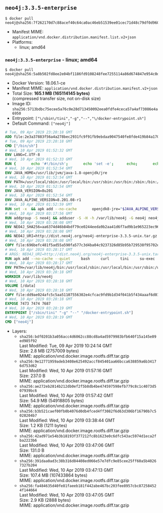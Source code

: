 ## `neo4j:3.3.5-enterprise`

```console
$ docker pull neo4j@sha256:7f262170d7c88acef40c64ca0ac46eb51539ee01cec71d48c79df0d96020409d
```

-	Manifest MIME: `application/vnd.docker.distribution.manifest.list.v2+json`
-	Platforms:
	-	linux; amd64

### `neo4j:3.3.5-enterprise` - linux; amd64

```console
$ docker pull neo4j@sha256:5a8b502fd8ee2e04bf1186fd9108248fee7255114a86d674847e954c0d27762c
```

-	Docker Version: 18.06.1-ce
-	Manifest MIME: `application/vnd.docker.distribution.manifest.v2+json`
-	Total Size: **165.1 MB (165114145 bytes)**  
	(compressed transfer size, not on-disk size)
-	Image ID: `sha256:5713bdbc75ecee5a76c0e28d713450092eea0fdfe4ceca57a4af73086e4a6950`
-	Entrypoint: `["\/sbin\/tini","-g","--","\/docker-entrypoint.sh"]`
-	Default Command: `["neo4j"]`

```dockerfile
# Tue, 09 Apr 2019 23:20:18 GMT
ADD file:2e3a37883f56a4a278bec2931fc9f91fb9ebdaa9047540fe8fde419b84a1701b in / 
# Tue, 09 Apr 2019 23:20:18 GMT
CMD ["/bin/sh"]
# Wed, 10 Apr 2019 01:52:32 GMT
ENV LANG=C.UTF-8
# Wed, 10 Apr 2019 01:52:33 GMT
RUN { 		echo '#!/bin/sh'; 		echo 'set -e'; 		echo; 		echo 'dirname "$(dirname "$(readlink -f "$(which javac || which java)")")"'; 	} > /usr/local/bin/docker-java-home 	&& chmod +x /usr/local/bin/docker-java-home
# Wed, 10 Apr 2019 01:52:54 GMT
ENV JAVA_HOME=/usr/lib/jvm/java-1.8-openjdk/jre
# Wed, 10 Apr 2019 01:52:54 GMT
ENV PATH=/usr/local/sbin:/usr/local/bin:/usr/sbin:/usr/bin:/sbin:/bin:/usr/lib/jvm/java-1.8-openjdk/jre/bin:/usr/lib/jvm/java-1.8-openjdk/bin
# Wed, 10 Apr 2019 01:52:54 GMT
ENV JAVA_VERSION=8u201
# Wed, 10 Apr 2019 01:52:54 GMT
ENV JAVA_ALPINE_VERSION=8.201.08-r1
# Wed, 10 Apr 2019 01:52:59 GMT
RUN set -x 	&& apk add --no-cache 		openjdk8-jre="$JAVA_ALPINE_VERSION" 	&& [ "$JAVA_HOME" = "$(docker-java-home)" ]
# Wed, 10 Apr 2019 03:17:56 GMT
RUN addgroup -S neo4j && adduser -S -H -h /var/lib/neo4j -G neo4j neo4j
# Wed, 10 Apr 2019 03:28:08 GMT
ENV NEO4J_SHA256=aa6374d46b84bdf79ce0244eeda9b2aa41d6f7ad9b1e965223ec9674ccf25210 NEO4J_TARBALL=neo4j-enterprise-3.3.5-unix.tar.gz NEO4J_EDITION=enterprise
# Wed, 10 Apr 2019 03:28:08 GMT
ARG NEO4J_URI=http://dist.neo4j.org/neo4j-enterprise-3.3.5-unix.tar.gz
# Wed, 10 Apr 2019 03:28:08 GMT
COPY file:696befc481f5ad55a590fa577c3d4ba04c9237326d85b95b729538f95702e110 in /tmp/ 
# Wed, 10 Apr 2019 03:28:17 GMT
# ARGS: NEO4J_URI=http://dist.neo4j.org/neo4j-enterprise-3.3.5-unix.tar.gz
RUN apk add --no-cache --quiet     bash     curl     tini     su-exec     && curl --fail --silent --show-error --location --remote-name ${NEO4J_URI}     && echo "${NEO4J_SHA256}  ${NEO4J_TARBALL}" | sha256sum -csw -     && tar --extract --file ${NEO4J_TARBALL} --directory /var/lib     && mv /var/lib/neo4j-* /var/lib/neo4j     && rm ${NEO4J_TARBALL}     && mv /var/lib/neo4j/data /data     && chown -R neo4j:neo4j /data     && chmod -R 777 /data     && chown -R neo4j:neo4j /var/lib/neo4j     && chmod -R 777 /var/lib/neo4j     && ln -s /data /var/lib/neo4j/data     && apk del curl
# Wed, 10 Apr 2019 03:28:17 GMT
ENV PATH=/var/lib/neo4j/bin:/usr/local/sbin:/usr/local/bin:/usr/sbin:/usr/bin:/sbin:/bin:/usr/lib/jvm/java-1.8-openjdk/jre/bin:/usr/lib/jvm/java-1.8-openjdk/bin
# Wed, 10 Apr 2019 03:28:18 GMT
WORKDIR /var/lib/neo4j
# Wed, 10 Apr 2019 03:28:18 GMT
VOLUME [/data]
# Wed, 10 Apr 2019 03:28:18 GMT
COPY file:dd9ae024afc5c5aa51107556302e4cfcac9fd9b1d34f041b5f434aaaf6d01ea9 in /docker-entrypoint.sh 
# Wed, 10 Apr 2019 03:28:18 GMT
EXPOSE 7473 7474 7687
# Wed, 10 Apr 2019 03:28:19 GMT
ENTRYPOINT ["/sbin/tini" "-g" "--" "/docker-entrypoint.sh"]
# Wed, 10 Apr 2019 03:28:19 GMT
CMD ["neo4j"]
```

-	Layers:
	-	`sha256:bdf0201b3a056acc4d6062cc88cd8a4ad5979983bfb640f15a145e09ed985f92`  
		Last Modified: Tue, 09 Apr 2019 10:24:14 GMT  
		Size: 2.8 MB (2757009 bytes)  
		MIME: application/vnd.docker.image.rootfs.diff.tar.gzip
	-	`sha256:9e12771959adeb3408e625492accf845401aa66bcca638859a6b34176d753d62`  
		Last Modified: Wed, 10 Apr 2019 01:57:16 GMT  
		Size: 237.0 B  
		MIME: application/vnd.docker.image.rootfs.diff.tar.gzip
	-	`sha256:ae272eb2814b212db0ef2f5b8db4be474597598efb779c8c1c4073d507939bc6`  
		Last Modified: Wed, 10 Apr 2019 01:57:42 GMT  
		Size: 54.9 MB (54918805 bytes)  
		MIME: application/vnd.docker.image.rootfs.diff.tar.gzip
	-	`sha256:b3b521caef00fb0b4076d0db4fced4ff3082f6d63d306bf16790b7c5028204b7`  
		Last Modified: Wed, 10 Apr 2019 03:38:44 GMT  
		Size: 1.2 KB (1211 bytes)  
		MIME: application/vnd.docker.image.rootfs.diff.tar.gzip
	-	`sha256:42ad971e54b3b18193f377212fc8b1623e0c6dfc543ac5974d1eca2fba2223b6`  
		Last Modified: Wed, 10 Apr 2019 03:47:06 GMT  
		Size: 131.0 B  
		MIME: application/vnd.docker.image.rootfs.diff.tar.gzip
	-	`sha256:391daa0ad3c38b316d84408ed066e57e7dfc9e85cee25ff60a5b40267327b204`  
		Last Modified: Wed, 10 Apr 2019 03:47:13 GMT  
		Size: 107.4 MB (107433864 bytes)  
		MIME: application/vnd.docker.image.rootfs.diff.tar.gzip
	-	`sha256:fa484635d40fe81faeeb181f442abe467bc203fee8957cbc872584524f144664`  
		Last Modified: Wed, 10 Apr 2019 03:47:05 GMT  
		Size: 2.9 KB (2888 bytes)  
		MIME: application/vnd.docker.image.rootfs.diff.tar.gzip
